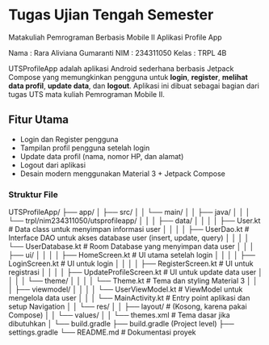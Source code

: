 # Tugas Ujian Tengah Semester
Matakuliah Pemrograman Berbasis Mobile II
Aplikasi Profile App

Nama   : Rara Aliviana Gumaranti 
NIM    : 234311050
Kelas  : TRPL 4B


UTSProfileApp adalah aplikasi Android sederhana berbasis Jetpack Compose yang memungkinkan pengguna untuk **login**, **register**, **melihat data profil**, **update data**, dan **logout**. Aplikasi ini dibuat sebagai bagian dari tugas UTS mata kuliah Pemrograman Mobile II.

## Fitur Utama
- Login dan Register pengguna
- Tampilan profil pengguna setelah login
- Update data profil (nama, nomor HP, dan alamat)
- Logout dari aplikasi
- Desain modern menggunakan Material 3 + Jetpack Compose

### Struktur File

UTSProfileApp/
├── app/
│   ├── src/
│   │   └── main/
│   │       ├── java/
│   │       │   └── trpl/nim234311050/utsprofileapp/
│   │       │       ├── data/
│   │       │       │    ├── User.kt                   # Data class untuk menyimpan informasi user
│   │       │       │    ├── UserDao.kt                # Interface DAO untuk akses database user (insert, update, query)
│   │       │       │    └── UserDatabase.kt           # Room Database yang menyimpan data user
│   │       │       ├── ui/
│   │       │       │   ├── HomeScreen.kt            # UI utama setelah login
│   │       │       │   ├── LoginScreen.kt           # UI untuk login
│   │       │       │   ├── RegisterScreen.kt        # UI untuk registrasi
│   │       │       │   ├── UpdateProfileScreen.kt   # UI untuk update data user
│   │       │       │   └── theme/ 
│   │       │       │       └── Theme.kt             # Tema dan styling Material 3
│   │       │       ├── viewmodel/
│   │       │       │   └── UserViewModel.kt         # ViewModel untuk mengelola data user
│   │       │       └── MainActivity.kt              # Entry point aplikasi dan setup Navigation
│   │       └── res/
│   │           ├── layout/                          # (Kosong, karena pakai Compose)
│   │           └── values/
│   │               └── themes.xml                   # Tema dasar jika dibutuhkan
│   └── build.gradle
├── build.gradle (Project level)
├── settings.gradle
└── README.md                                        # Dokumentasi proyek

